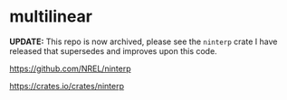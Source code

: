 # multilinear

**UPDATE:** This repo is now archived, please see the `ninterp` crate I have released that supersedes and improves upon this code.

https://github.com/NREL/ninterp

https://crates.io/crates/ninterp
